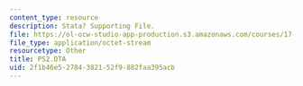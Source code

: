 ```yaml
---
content_type: resource
description: Stata? Supporting File.
file: https://ol-ocw-studio-app-production.s3.amazonaws.com/courses/17-872-quantitative-research-in-political-science-and-public-policy-spring-2004/2f1b46e52784382152f9882faa395acb_PS2.DTA
file_type: application/octet-stream
resourcetype: Other
title: PS2.DTA
uid: 2f1b46e5-2784-3821-52f9-882faa395acb
---
```


